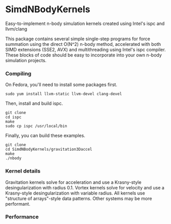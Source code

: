 # SimdNBodyKernels
Easy-to-implement n-body simulation kernels created using Intel's ispc and llvm/clang


This package contains several simple single-step programs for force summation 
using the direct O(N^2) n-body method, accelerated with both SIMD extensions
(SSE2, AVX) and multithreading using Intel's ispc compiler. These blocks of code
should be easy to incorporate into your own n-body simulation projects.

### Compiling

On Fedora, you'll need to install some packages first.

    sudo yum install llvm-static llvm-devel clang-devel

Then, install and build ispc.

    git clone 
    cd ispc
    make
    sudo cp ispc /usr/local/bin

Finally, you can build these examples.

    git clone 
    cd SimdNBodyKernels/gravitation3Daccel
    make
    ./nbody

### Kernel details

Gravitation kernels solve for acceleration and use a Krasny-style desingularization
with radius 0.1.
Vortex kernels solve for velocity and use a Krasny-style desingularization with
variable radius.
All kernels use "structure of arrays"-style data patterns. Other systems
may be more performant.

### Performance


